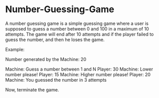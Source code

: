 # Number-Guessing-Game
A number guessing game is a simple guessing game where a user is supposed to guess a number between 0 and 100 in a maximum of 10 attempts. The game will end after 10 attempts and if the player failed to guess the number, and then he loses the game.

Example:

Number generated by the Machine: 20 

Machine: Guess a number between 1 and N
Player: 30
Machine: Lower number please!
Player: 15
Machine: Higher number please!
Player: 20
Machine: You guessed the number in 3 attempts

Now, terminate the game.
